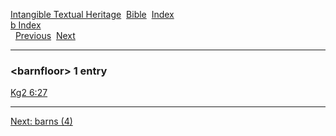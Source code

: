 [Intangible Textual Heritage](../../index)  [Bible](../index) 
[Index](index)   
[b Index](_b_)  
  [Previous](c01086)  [Next](c01088) 

------------------------------------------------------------------------

### &lt;barnfloor&gt; 1 entry

[Kg2 6:27](../kjv/kg2006.htm#027)  

------------------------------------------------------------------------

[Next: barns (4)](c01088)
